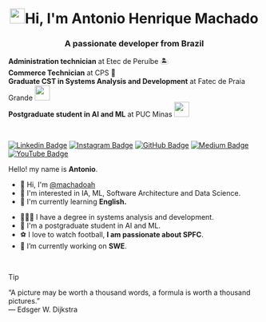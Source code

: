 <!-- 👋 Saudação inicial -->
<h1 align="center"><img src="https://emojis.slackmojis.com/emojis/images/1570211625/6611/wave-animated.gif?1570211625" width="30"/>Hi, I'm Antonio Henrique Machado</h1>

<!-- 📨 Subtitulo -->
<h3 align="center">A passionate developer from Brazil</h3>

<!-- 📝 Informações pessoais -->

**Administration technician** at Etec de Peruíbe 🏝️
<br>
**Commerce Technician** at CPS 💼
<br>
**Graduate CST in Systems Analysis and Development** at Fatec de Praia Grande <img src="https://media.giphy.com/media/WUlplcMpOCEmTGBtBW/giphy.gif" width="30">
<br>
**Postgraduate student in AI and ML** at PUC Minas <img src="https://media.giphy.com/media/WUlplcMpOCEmTGBtBW/giphy.gif" width="30">

<!-- 👨‍💻 Informações de contato -->
<br>

[![Linkedin Badge](https://img.shields.io/badge/-LinkedIn-0e76a8?style=flat&logo=Linkedin&logoColor=white)](https://www.linkedin.com/in/machadoah/) <!-- 🔵 Linkedin -->
[![Instagram Badge](https://img.shields.io/badge/-Instagram-ff69b4?style=flat&logo=Instagram&logoColor=white)](https://www.instagram.com/machadoah/) <!-- 🌸 Instagram -->
[![GitHub Badge](https://img.shields.io/badge/-GitHub-181717?style=flat&logo=Github&logoColor=white)](https://github.com/machadoah) <!-- 🐱 GitHub -->
[![Medium Badge](https://img.shields.io/badge/-Medium-00ab6c?style=flat&logo=Medium&logoColor=white)](https://machadoah.medium.com) <!-- 📝 Medium -->
[![YouTube Badge](https://img.shields.io/badge/-YouTube-FF0000?style=flat&logo=YouTube&logoColor=white)](https://www.youtube.com/@machadoah) <!-- 📺 YouTube -->

Hello! my name is **Antonio**.

- 👋 Hi, I'm [@machadoah](https://machadoah.vercel.app)
- 👀 I'm interested in IA, ML, Software Architecture and Data Science.
- 🌱 I'm currently learning **English.**
<!-- - 🐹 Currently learning **Golang** just for fun. -->
- 🧑🏽‍💻 I have a degree in systems analysis and development.
- 🧠 I'm a postgraduate student in AI and ML.
- ⚽ I love to watch football, **I am passionate about SPFC**.
- 🔭 I’m currently working on **SWE**.
<!-- - 👨‍💻 All of my projects are available at [profile in Keepo](https://keepo.io/machadoah) -->
<!-- - 📝 I regularly write articles on [Medium](https://machadoah.medium.com) -->
<!--
- 💬 Ask me about **AI.**
  -->

  <!--
  Some of the technologies I use ...

**🐍 Python expertise:**

- **Dependency managers**

  - 📦 Poetry
  - 💨 UV
  - 🐍 PyPI (pip)

- **Linters and formatters**
  - ⚡️ Ruff
    
**⚙️ Software development expertise:**

- **Building backend apps**

  - ⚡️ FastAPI (And SQLModel ORM)
  - 🧪 SQLAlchemy
  - ⚗️ Alembic

- **Building tests**
  - 🧪 Pytest
  - 🐍 Unittest

**🛠️ Infrastructure expertise:**

- **Ops**
  - 🐳 Docker
  - 🐘 PostgreSQL / PgVector
  - 🔢 Vector Databases (ChromaDB, QDrant, Pinecone)

**🧠 AI expertise:**

- **AI Agents/RAG Frameworks**

  - 🦙 LlamaIndex
  - 🦜🔗 Langchain / 🦜🕸️ Langgraph

- **LLM**
  - 🤗 Hugging Face
  - 🦙 Ollama
  - 🧠 OpenAI


> [!NOTE]
> And some more technologies ...

-->

<br/>

> [!TIP]
> “A picture may be worth a thousand words, a formula is worth a thousand pictures.”<br/>
> — Edsger W. Dijkstra
